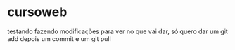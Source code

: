 # cursoweb
testando 
fazendo modificações para ver no que vai dar, só quero dar um git add depois um commit e um git pull
